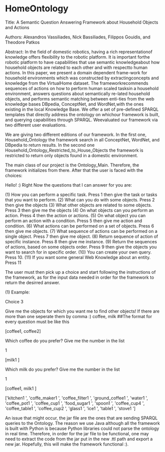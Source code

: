 # HomeOntology

Title: A Semantic Question Answering Framework about Household Objects and Actions

Authors: Alexandros Vassiliades, Nick Bassiliades, Filippos Gouidis, and Theodore Patkos

Abstract:
In the field of domestic robotics, having a rich representationof knowledge offers flexibility to the robotic platform. It is important forthe  robotic  platform  to  have  capabilities  that  use  semantic  knowledgeabout how household objects are related to each other and with respectto human actions. In this paper, we present a domain dependent frame-work for household environments which was constructed by extractingconcepts and knowledge from the VirtualHome dataset. The frameworkrecommends sequences of actions on how to perform human scaled tasksin  a  household  environment,  answers  questions  about  semantically  re-lated household objects, and performs semantic matching between enti-ties from the web knowledge bases DBpedia, ConceptNet, and WordNet,with the ones existing in the local Knowledge Base. We offer a set of pre-defined SPARQL templates that directly address the ontology on whichour framework is built, and querying capabilities through SPARQL. Weevaluated our framework via two different user evaluations.

We are giving two different editions of our framework. In the first one, Household_Ontology the framework search in all ConceptNet, WordNet, and DBpedia to return results. In the second one Household_Ontology_Restricted_to_House_Objects the framework is restricted to return only objects found in a domestic environment.

The main class of our project is the Ontology_Main. Therefore, the framework initializes from there. After that the user is faced with the choices:



Hello! :) Right Now the questions that I can answer for you are:

(1) How you can perform a specific task. Press 1 then give the task or tasks that you want to perform.
(2) What can you do with some objects. Press 2 then give the objects
(3) What other objects are related to some objects. Press 3 then give me the objects
(4) On what objects can you perform an action. Press 4 then the action or actions.
(5) On what object you can perform an action with a condition. Press 5 then give me action and condition.
(6) What actions can be performed on a set of objects. Press 6 then give me objects.
(7) What sequence of actions can be performed on a single object. Press 7 then give me object.
(8) Return sequence of action of specific instance. Press 8 then give me instance.
(9) Return the sequences of actions, based on some objects order. Press 9 then give the objects you want to search for in specific order.
(10) You can create your own query. Press 10.
(11) If you want some general Web Knowledge about an entity. Press 11

The user must then pick up a choice and start following the instructions of the framework, as for the input data needed in order for the framework to return the desirred answer. 


(1) Example:

Choice 3 

Give me the objects for which you want me to find other objects! If there are more than one seperate them by comma :)
coffee, milk      ##The format for every question must be like this 


[coffee1, coffee2]

Which coffee do you prefer? Give me the number in the list

1


[milk1 ]

Which milk do you prefer? Give me the number in the list

1


[coffee1, milk1 ]

['kitchen1 ', 'coffe_maker1 ', 'coffee_filter1 ', 'ground_coffee1 ', 'water1 ', 'coffee_pot1 ', 'coffee_cup1 ', 'food_sugar1 ', 'spoon1 ', 'coffee_cup4 ', 'coffee_table1 ', 'coffee_cup2 ', 'glass1 ', 'ice1 ', 'table1 ', 'stove1 ']


An issue that might occur, the jar file are the ones that are sending SPARQL queries to the Ontology. The reason we use Java although all the framework is built with Python is because Python libraries could not parse the ontology in real time. Therefore, in order for the jar file to be functional, one may need to extract the code from the jar put in the new .ttl path and export a new jar. Hopefully, this will make the framework functional :).
